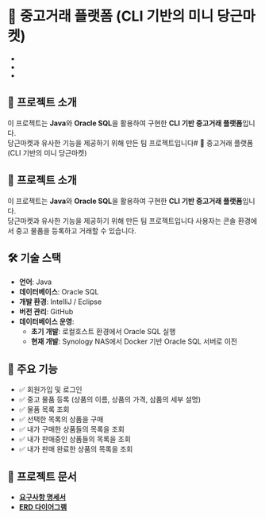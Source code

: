 # 🛒 중고거래 플랫폼 (CLI 기반의 미니 당근마켓)
-
-
-
## 📌 프로젝트 소개  
이 프로젝트는 **Java**와 **Oracle SQL**을 활용하여 구현한 **CLI 기반 중고거래 플랫폼**입니다.  
당근마켓과 유사한 기능을 제공하기 위해 만든 팀 프로젝트입니다# 🛒 중고거래 플랫폼 (CLI 기반의 미니 당근마켓)

## 📌 프로젝트 소개  
이 프로젝트는 **Java**와 **Oracle SQL**을 활용하여 구현한 **CLI 기반 중고거래 플랫폼**입니다.  
당근마켓과 유사한 기능을 제공하기 위해 만든 팀 프로젝트입니다
사용자는 콘솔 환경에서 중고 물품을 등록하고 거래할 수 있습니다.

## 🛠 기술 스택  
- **언어**: Java
- **데이터베이스**: Oracle SQL  
- **개발 환경**: IntelliJ / Eclipse  
- **버전 관리**: GitHub  
- **데이터베이스 운영**:  
  - **초기 개발**: 로컬호스트 환경에서 Oracle SQL 실행  
  - **현재 개발**: Synology NAS에서 Docker 기반 Oracle SQL 서버로 이전 

## 🔑 주요 기능  
- ✅ 회원가입 및 로그인  
- ✅ 중고 물품 등록 (상품의 이름, 상품의 가격, 삼품의 세부 설명)
- ✅ 물품 목록 조회  
- ✅ 선택한 목록의 상품을 구매
- ✅ 내가 구매한 상품들의 목록을 조회
- ✅ 내가 판매중인 상품들의 목록을 조회
- ✅ 내가 판매 완료한 상품의 목록을 조회

## 📄 프로젝트 문서  
- **[요구사항 명세서](docs/requirements.pdf)**  
- **[ERD 다이어그램](docs/erd.png)**  
 

